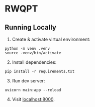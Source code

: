 # RWQPT

## Running Locally

1. Create & activate virtual environment:

```
python -m venv .venv
source .venv/bin/activate
```

2. Install dependencies:

```
pip install -r requirements.txt
```

3. Run dev server:

```
uvicorn main:app --reload
```

4. Visit [localhost:8000](http://localhost:8000).

